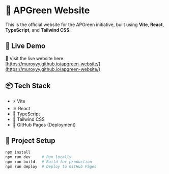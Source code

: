 # 🌿 APGreen Website

This is the official website for the APGreen initiative, built using **Vite**, **React**, **TypeScript**, and **Tailwind CSS**.

## 🚀 Live Demo

🔗 Visit the live website here:  
[https://muroyyy.github.io/apgreen-website/](https://muroyyy.github.io/apgreen-website/)

## 📦 Tech Stack

- ⚡ Vite
- ⚛️ React
- 🧠 TypeScript
- 💨 Tailwind CSS
- 🚀 GitHub Pages (Deployment)

## 📁 Project Setup

```bash
npm install
npm run dev     # Run locally
npm run build   # Build for production
npm run deploy  # Deploy to GitHub Pages
